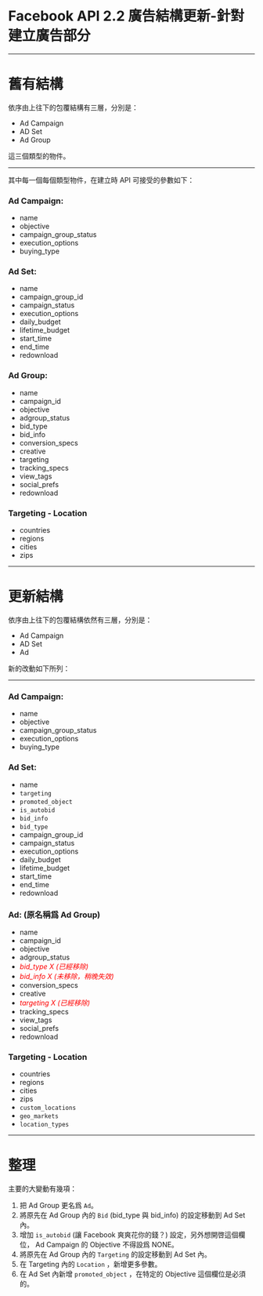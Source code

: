 # Facebook API 2.2 廣告結構更新-針對建立廣告部分

--------
# 舊有結構

依序由上往下的包覆結構有三層，分別是：

* Ad Campaign
* AD Set
* Ad Group

這三個類型的物件。

--------

其中每一個每個類型物件，在建立時 API 可接受的參數如下：

### Ad Campaign:

- name
- objective
- campaign_group_status
- execution_options
- buying_type
		
### Ad Set:

- name
- campaign_group_id
- campaign_status
- execution_options
- daily_budget
- lifetime_budget
- start_time
- end_time
- redownload
		
### Ad Group:

- name
- campaign_id
- objective
- adgroup_status
- bid_type
- bid_info
- conversion_specs
- creative
- targeting
- tracking_specs
- view_tags
- social_prefs
- redownload

### Targeting - Location

- countries
- regions
- cities
- zips

--------
# 更新結構

依序由上往下的包覆結構依然有三層，分別是：

* Ad Campaign
* AD Set
* Ad

新的改動如下所列：

--------

### Ad Campaign:

- name
- objective
- campaign_group_status
- execution_options
- buying_type
		
### Ad Set:

- name
- `targeting`
- `promoted_object` 
- `is_autobid`
- `bid_info`
- `bid_type`
- campaign_group_id
- campaign_status
- execution_options
- daily_budget
- lifetime_budget
- start_time
- end_time
- redownload
		
### Ad: (原名稱爲 Ad Group)

- name
- campaign_id
- objective
- adgroup_status
- <font color="red">*bid_type X (已經移除)*</font>
- <font color="red">*bid_info X (未移除，稍晚失效)*</font>
- conversion_specs
- creative
- <font color="red">*targeting X (已經移除)*</font>
- tracking_specs
- view_tags
- social_prefs
- redownload

### Targeting - Location

- countries
- regions
- cities
- zips
- `custom_locations`
- `geo_markets`
- `location_types`

--------

# 整理

主要的大變動有幾項：

1. 把 Ad Group 更名爲 `Ad`。
2. 將原先在 Ad Group 內的 `Bid` (bid_type 與 bid_info) 的設定移動到 Ad Set 內。
3. 增加 `is_autobid` (讓 Facebook 爽爽花你的錢？) 設定，另外想開啓這個欄位， Ad Campaign 的 Objective 不得設爲 NONE。
4. 將原先在 Ad Group 內的 `Targeting` 的設定移動到 Ad Set 內。
5. 在 Targeting 內的 `Location` ，新增更多參數。
6. 在 Ad Set 內新增 `promoted_object` ，在特定的 Objective 這個欄位是必須的。
